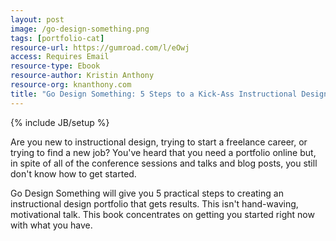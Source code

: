 ```yaml
---
layout: post
image: /go-design-something.png
tags: [portfolio-cat]
resource-url: https://gumroad.com/l/eOwj
access: Requires Email
resource-type: Ebook
resource-author: Kristin Anthony
resource-org: knanthony.com
title: "Go Design Something: 5 Steps to a Kick-Ass Instructional Design Portfolio"
---
```

{% include JB/setup %}

Are you new to instructional design, trying to start a freelance career, or trying to find a new job? You've heard that you need a portfolio online but, in spite of all of the conference sessions and talks and blog posts, you still don't know how to get started.

Go Design Something will give you 5 practical steps to creating an instructional design portfolio that gets results. This isn't hand-waving, motivational talk. This book concentrates on getting you started right now with what you have.
